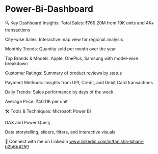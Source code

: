 # Power-Bi-Dashboard
🔍 Key Dashboard Insights:
Total Sales: ₹769.20M from 19K units and 4K+ transactions

City-wise Sales: Interactive map view for regional analysis

Monthly Trends: Quantity sold per month over the year

Top Brands & Models: Apple, OnePlus, Samsung with model-wise breakdown

Customer Ratings: Summary of product reviews by status

Payment Methods: Insights from UPI, Credit, and Debit Card transactions

Daily Trends: Sales performance by days of the week

Average Price: ₹40.11K per unit

🛠 Tools & Techniques:
Microsoft Power BI

DAX and Power Query

Data storytelling, slicers, filters, and interactive visuals

📎 Connect with me on LinkedIn www.linkedin.com/in/tanisha-lohani-b2b6b4259











